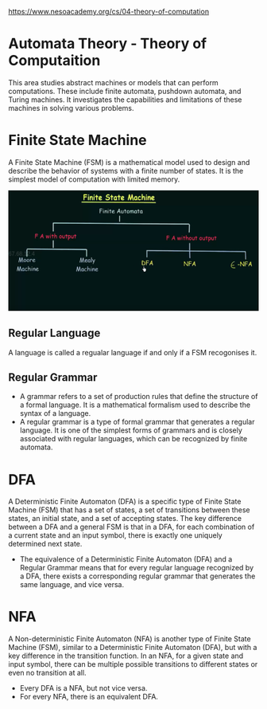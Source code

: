 https://www.nesoacademy.org/cs/04-theory-of-computation

# Automata Theory - Theory of Computaition
This area studies abstract machines or models that can perform computations. These include finite automata, pushdown automata, and Turing machines. It investigates the capabilities and limitations of these machines in solving various problems.

# Finite State Machine
A Finite State Machine (FSM) is a mathematical model used to design and describe the behavior of systems with a finite number of states. It is the simplest model of computation with limited memory. 

![Alt text](<Screenshot from 2023-11-20 19-49-04.png>)

## Regular Language
A language is called a regualar language if and only if a FSM recogonises it.

## Regular Grammar
- A grammar refers to a set of production rules that define the structure of a formal language. It is a mathematical formalism used to describe the syntax of a language. 
- A regular grammar is a type of formal grammar that generates a regular language. It is one of the simplest forms of grammars and is closely associated with regular languages, which can be recognized by finite automata. 

# DFA
A Deterministic Finite Automaton (DFA) is a specific type of Finite State Machine (FSM) that has a set of states, a set of transitions between these states, an initial state, and a set of accepting states. The key difference between a DFA and a general FSM is that in a DFA, for each combination of a current state and an input symbol, there is exactly one uniquely determined next state.
- The equivalence of a Deterministic Finite Automaton (DFA) and a Regular Grammar means that for every regular language recognized by a DFA, there exists a corresponding regular grammar that generates the same language, and vice versa.

# NFA
A Non-deterministic Finite Automaton (NFA) is another type of Finite State Machine (FSM), similar to a Deterministic Finite Automaton (DFA), but with a key difference in the transition function. In an NFA, for a given state and input symbol, there can be multiple possible transitions to different states or even no transition at all.
- Every DFA is a NFA, but not vice versa.
- For every NFA, there is an equivalent DFA.



